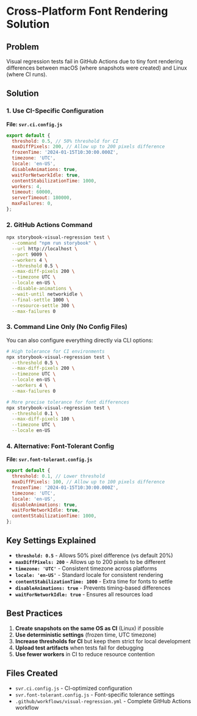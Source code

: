 # Cross-Platform Font Rendering Solution

## Problem

Visual regression tests fail in GitHub Actions due to tiny font rendering differences between macOS (where snapshots were created) and Linux (where CI runs).

## Solution

### 1. Use CI-Specific Configuration

**File: `svr.ci.config.js`**

```javascript
export default {
  threshold: 0.5, // 50% threshold for CI
  maxDiffPixels: 200, // Allow up to 200 pixels difference
  frozenTime: '2024-01-15T10:30:00.000Z',
  timezone: 'UTC',
  locale: 'en-US',
  disableAnimations: true,
  waitForNetworkIdle: true,
  contentStabilizationTime: 1000,
  workers: 4,
  timeout: 60000,
  serverTimeout: 180000,
  maxFailures: 0,
};
```

### 2. GitHub Actions Command

```bash
npx storybook-visual-regression test \
  --command "npm run storybook" \
  --url http://localhost \
  --port 9009 \
  --workers 4 \
  --threshold 0.5 \
  --max-diff-pixels 200 \
  --timezone UTC \
  --locale en-US \
  --disable-animations \
  --wait-until networkidle \
  --final-settle 1000 \
  --resource-settle 300 \
  --max-failures 0
```

### 3. Command Line Only (No Config Files)

You can also configure everything directly via CLI options:

```bash
# High tolerance for CI environments
npx storybook-visual-regression test \
  --threshold 0.5 \
  --max-diff-pixels 200 \
  --timezone UTC \
  --locale en-US \
  --workers 4 \
  --max-failures 0

# More precise tolerance for font differences
npx storybook-visual-regression test \
  --threshold 0.1 \
  --max-diff-pixels 100 \
  --timezone UTC \
  --locale en-US
```

### 4. Alternative: Font-Tolerant Config

**File: `svr.font-tolerant.config.js`**

```javascript
export default {
  threshold: 0.1, // Lower threshold
  maxDiffPixels: 100, // Allow up to 100 pixels difference
  frozenTime: '2024-01-15T10:30:00.000Z',
  timezone: 'UTC',
  locale: 'en-US',
  disableAnimations: true,
  waitForNetworkIdle: true,
  contentStabilizationTime: 1000,
};
```

## Key Settings Explained

- **`threshold: 0.5`** - Allows 50% pixel difference (vs default 20%)
- **`maxDiffPixels: 200`** - Allows up to 200 pixels to be different
- **`timezone: 'UTC'`** - Consistent timezone across platforms
- **`locale: 'en-US'`** - Standard locale for consistent rendering
- **`contentStabilizationTime: 1000`** - Extra time for fonts to settle
- **`disableAnimations: true`** - Prevents timing-based differences
- **`waitForNetworkIdle: true`** - Ensures all resources load

## Best Practices

1. **Create snapshots on the same OS as CI** (Linux) if possible
2. **Use deterministic settings** (frozen time, UTC timezone)
3. **Increase thresholds for CI** but keep them strict for local development
4. **Upload test artifacts** when tests fail for debugging
5. **Use fewer workers** in CI to reduce resource contention

## Files Created

- `svr.ci.config.js` - CI-optimized configuration
- `svr.font-tolerant.config.js` - Font-specific tolerance settings
- `.github/workflows/visual-regression.yml` - Complete GitHub Actions workflow
